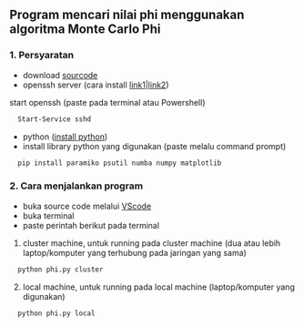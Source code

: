 ## Program mencari nilai phi menggunakan algoritma Monte Carlo Phi

### 1. Persyaratan
- download [sourcode](https://github.com/mhdhfzz/parallel-computing/archive/refs/heads/main.zip) 
- openssh server (cara install [link1](https://learn.microsoft.com/en-us/windows-server/administration/openssh/openssh_install_firstuse?tabs=gui)|[link2](https://winaero.com/enable-openssh-server-windows-10/))

start openssh (paste pada terminal atau Powershell)
```bash
  Start-Service sshd
```
- python ([install python](https://www.python.org/downloads/))
- install library python yang digunakan (paste melalu command prompt)
```bash
  pip install paramiko psutil numba numpy matplotlib
```

### 2. Cara menjalankan program
- buka source code melalui [VScode](https://code.visualstudio.com/download)
- buka terminal
- paste perintah berikut pada terminal
1.  cluster machine, untuk running pada cluster machine (dua atau lebih laptop/komputer yang terhubung pada jaringan yang sama)
```bash
  python phi.py cluster
```
2.  local machine, untuk running pada local machine (laptop/komputer yang digunakan)
```bash
  python phi.py local
```
